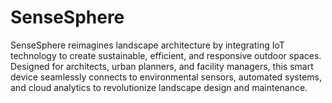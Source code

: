 # SenseSphere

SenseSphere reimagines landscape architecture by integrating IoT technology to create sustainable, efficient, and responsive outdoor spaces. Designed for architects, urban planners, and facility managers, this smart device seamlessly connects to environmental sensors, automated systems, and cloud analytics to revolutionize landscape design and maintenance.
